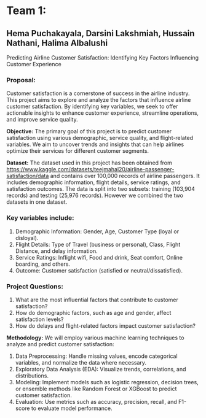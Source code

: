 # Team 1: 
## Hema Puchakayala, Darsini Lakshmiah, Hussain Nathani, Halima Albalushi

Predicting Airline Customer Satisfaction: Identifying Key Factors Influencing Customer Experience

### Proposal:

Customer satisfaction is a cornerstone of success in the airline industry. This project aims to explore and analyze the factors that influence airline customer satisfaction. By identifying key variables, we seek to offer actionable insights to enhance customer experience, streamline operations, and improve service quality.

**Objective:** The primary goal of this project is to predict customer satisfaction using various demographic, service quality, and flight-related variables. We aim to uncover trends and insights that can help airlines optimize their services for different customer segments.

**Dataset:** The dataset used in this project has been obtained from https://www.kaggle.com/datasets/teejmahal20/airline-passenger-satisfaction/data and contains over 100,000 records of airline passengers. It includes demographic information, flight details, service ratings, and satisfaction outcomes. The data is split into two subsets: training (103,904 records) and testing (25,976 records). However we combined the two datasets in one dataset. 


### Key variables include:

1. Demographic Information: Gender, Age, Customer Type (loyal or disloyal).
2. Flight Details: Type of Travel (business or personal), Class, Flight Distance, and delay information.
3. Service Ratings: Inflight wifi, Food and drink, Seat comfort, Online boarding, and others.
4. Outcome: Customer satisfaction (satisfied or neutral/dissatisfied).


### Project Questions:

1. What are the most influential factors that contribute to customer satisfaction?
2. How do demographic factors, such as age and gender, affect satisfaction levels?
3. How do delays and flight-related factors impact customer satisfaction?

**Methodology:** We will employ various machine learning techniques to analyze and predict customer satisfaction:

1. Data Preprocessing: Handle missing values, encode categorical variables, and normalize the data where necessary.
2. Exploratory Data Analysis (EDA): Visualize trends, correlations, and distributions.
3. Modeling: Implement models such as logistic regression, decision trees, or ensemble methods like Random Forest or XGBoost to predict customer satisfaction.
4. Evaluation: Use metrics such as accuracy, precision, recall, and F1-score to evaluate model performance.


